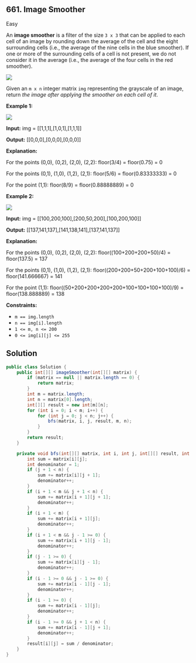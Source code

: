 ## 661\. Image Smoother

Easy

An **image smoother** is a filter of the size `3 x 3` that can be applied to each cell of an image by rounding down the average of the cell and the eight surrounding cells (i.e., the average of the nine cells in the blue smoother). If one or more of the surrounding cells of a cell is not present, we do not consider it in the average (i.e., the average of the four cells in the red smoother).

![](https://assets.leetcode.com/uploads/2021/05/03/smoother-grid.jpg)

Given an `m x n` integer matrix `img` representing the grayscale of an image, return _the image after applying the smoother on each cell of it_.

**Example 1:**

![](https://assets.leetcode.com/uploads/2021/05/03/smooth-grid.jpg)

**Input:** img = \[\[1,1,1],[1,0,1],[1,1,1]]

**Output:** [[0,0,0],[0,0,0],[0,0,0]]

**Explanation:** 

For the points (0,0), (0,2), (2,0), (2,2): floor(3/4) = floor(0.75) = 0 

For the points (0,1), (1,0), (1,2), (2,1): floor(5/6) = floor(0.83333333) = 0 

For the point (1,1): floor(8/9) = floor(0.88888889) = 0

**Example 2:**

![](https://assets.leetcode.com/uploads/2021/05/03/smooth2-grid.jpg)

**Input:** img = \[\[100,200,100],[200,50,200],[100,200,100]]

**Output:** [[137,141,137],[141,138,141],[137,141,137]]

**Explanation:** 

For the points (0,0), (0,2), (2,0), (2,2): floor((100+200+200+50)/4) = floor(137.5) = 137 

For the points (0,1), (1,0), (1,2), (2,1): floor((200+200+50+200+100+100)/6) = floor(141.666667) = 141 

For the point (1,1): floor((50+200+200+200+200+100+100+100+100)/9) = floor(138.888889) = 138

**Constraints:**

*   `m == img.length`
*   `n == img[i].length`
*   `1 <= m, n <= 200`
*   `0 <= img[i][j] <= 255`

## Solution

```java
public class Solution {
    public int[][] imageSmoother(int[][] matrix) {
        if (matrix == null || matrix.length == 0) {
            return matrix;
        }
        int m = matrix.length;
        int n = matrix[0].length;
        int[][] result = new int[m][n];
        for (int i = 0; i < m; i++) {
            for (int j = 0; j < n; j++) {
                bfs(matrix, i, j, result, m, n);
            }
        }
        return result;
    }

    private void bfs(int[][] matrix, int i, int j, int[][] result, int m, int n) {
        int sum = matrix[i][j];
        int denominator = 1;
        if (j + 1 < n) {
            sum += matrix[i][j + 1];
            denominator++;
        }
        if (i + 1 < m && j + 1 < n) {
            sum += matrix[i + 1][j + 1];
            denominator++;
        }
        if (i + 1 < m) {
            sum += matrix[i + 1][j];
            denominator++;
        }
        if (i + 1 < m && j - 1 >= 0) {
            sum += matrix[i + 1][j - 1];
            denominator++;
        }
        if (j - 1 >= 0) {
            sum += matrix[i][j - 1];
            denominator++;
        }
        if (i - 1 >= 0 && j - 1 >= 0) {
            sum += matrix[i - 1][j - 1];
            denominator++;
        }
        if (i - 1 >= 0) {
            sum += matrix[i - 1][j];
            denominator++;
        }
        if (i - 1 >= 0 && j + 1 < n) {
            sum += matrix[i - 1][j + 1];
            denominator++;
        }
        result[i][j] = sum / denominator;
    }
}
```